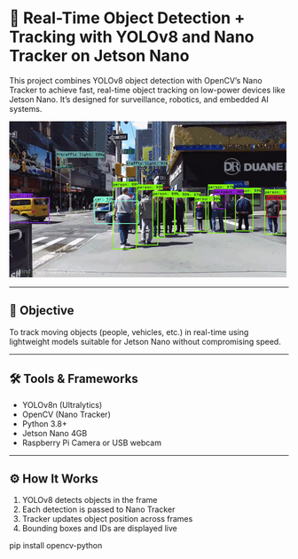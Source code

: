 # 🚀 Real-Time Object Detection + Tracking with YOLOv8 and Nano Tracker on Jetson Nano

This project combines YOLOv8 object detection with OpenCV’s Nano Tracker to achieve fast, real-time object tracking on low-power devices like Jetson Nano. It’s designed for surveillance, robotics, and embedded AI systems.

![Tracking Demo](objectdetection.gif)

---

## 🎯 Objective

To track moving objects (people, vehicles, etc.) in real-time using lightweight models suitable for Jetson Nano without compromising speed.

---

## 🛠️ Tools & Frameworks

- YOLOv8n (Ultralytics)
- OpenCV (Nano Tracker)
- Python 3.8+
- Jetson Nano 4GB
- Raspberry Pi Camera or USB webcam

---

## ⚙️ How It Works

1. YOLOv8 detects objects in the frame
2. Each detection is passed to Nano Tracker
3. Tracker updates object position across frames
4. Bounding boxes and IDs are displayed live

pip install opencv-python


